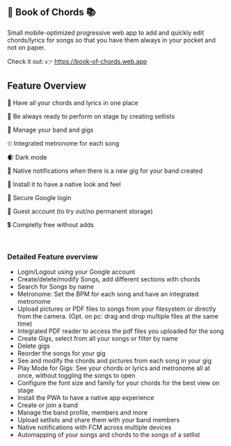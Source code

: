 ## 🎼 Book of Chords 📚

Small mobile-optimized progressive web app to add and quickly edit chords/lyrics for songs so that you have them always in your pocket and not on paper.

Check it out: 👉 https://book-of-chords.web.app

## Feature Overview

🎵 Have all your chords and lyrics in one place

🎸 Be always ready to perform on stage by creating setlists

🎤 Manage your band and gigs

⏲ Integrated metronome for each song

🌒 Dark mode

🎯 Native notifications when there is a new gig for your band created

📱 Install it to have a native look and feel

🔐 Secure Google login

👻 Guest account (to try out/no permanent storage)

💲 Completly free without adds

<br>

### Detailed Feature overview

-   Login/Logout using your Google account
-   Create/delete/modify Songs, add different sections with chords
-   Search for Songs by name
-   Metronome: Set the BPM for each song and have an integrated metronome
-   Upload pictures or PDF files to songs from your filesystem or directly from the camera. (Opt. on pc: drag and drop multiple files at the same time)
-   Integrated PDF reader to access the pdf files you uploaded for the song
-   Create Gigs, select from all your songs or filter by name
-   Delete gigs
-   Reorder the songs for your gig
-   See and modify the chords and pictures from each song in your gig
-   Play Mode for Gigs: See your chords or lyrics and metronome all at once, without toggling the songs to open
-   Configure the font size and family for your chords for the best view on stage
-   Install the PWA to have a native app experience
-   Create or join a band
-   Manage the band profile, members and more
-   Upload setlists and share them with your band members
-   Native notifications with FCM across multiple devices
-   Automapping of your songs and chords to the songs of a setlist
